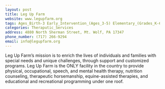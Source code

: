 ```yaml
---
layout: post
title: Leg Up Farm
website: www.legupfarm.org
tags: Ages_Birth-3 Early_Intervention_(Ages_3-5) Elementary_(Grades_K-6) Secondary_(Grades_7-12) Post_Secondary_(High_School_and_Beyond)
categories: Theraputic_Services
address: 4880 North Sherman Street, Mt. Wolf, PA 17347
phone_number: (717) 266-9294
email: info@legupfarm.org
---
```

Leg Up Farm’s mission is to enrich the lives of individuals and families with special needs and unique challenges, through support and customized programs. Leg Up Farm is the ONLY facility in the country to provide physical, occupational, speech, and mental health therapy, nutrition counseling, therapeutic horsemanship, equine-assisted therapies, and educational and recreational programming under one roof.